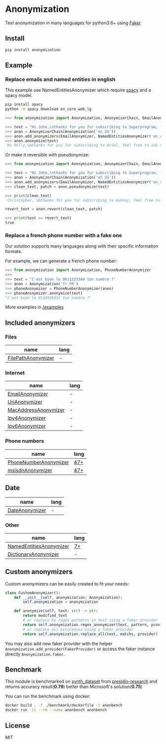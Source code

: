 # Anonymization

Text anonymization in many languages for python3.6+ using [Faker](https://github.com/joke2k/faker).

## Install

```bash
pip install anonymization
```

## Example

### Replace emails and named entities in english

This example use NamedEntitiesAnonymizer which require [spacy](https://spacy.io) and a spacy model.

```bash
pip install spacy
python -m spacy download en_core_web_lg
```

```python
>>> from anonymization import Anonymization, AnonymizerChain, EmailAnonymizer, NamedEntitiesAnonymizer

>>> text = "Hi John,\nthanks for you for subscribing to Superprogram, feel free to ask me any question at secret.mail@Superprogram.com \n Superprogram the best program!"
>>> anon = AnonymizerChain(Anonymization('en_US'))
>>> anon.add_anonymizers(EmailAnonymizer, NamedEntitiesAnonymizer('en_core_web_lg'))
>>> anon.anonymize(text)
'Hi Holly,\nthanks for you for subscribing to Ariel, feel free to ask me any question at shanestevenson@gmail.com \n Ariel the best program!'
```

Or make it reversible with pseudonymize:

```python
>>> from anonymization import Anonymization, AnonymizerChain, EmailAnonymizer, NamedEntitiesAnonymizer

>>> text = "Hi John,\nthanks for you for subscribing to Superprogram, feel free to ask me any question at secret.mail@Superprogram.com \n Superprogram the best program!"
>>> anon = AnonymizerChain(Anonymization('en_US'))
>>> anon.add_anonymizers(EmailAnonymizer, NamedEntitiesAnonymizer('en_core_web_lg'))
>>> clean_text, patch = anon.pseudonymize(text)

>>> print(clean_text)
'Christopher, \nthanks for you for subscribing to Audrey, feel free to ask me any question at colemanwesley@hotmail.com \n Audrey the best program!'

revert_text = anon.revert(clean_text, patch)

>>> print(text == revert_text)
true
```

### Replace a french phone number with a fake one

Our solution supports many languages along with their specific information formats.

For example, we can generate a french phone number:

```python
>>> from anonymization import Anonymization, PhoneNumberAnonymizer
>>>
>>> text = "C'est bien le 0611223344 ton numéro ?"
>>> anon = Anonymization('fr_FR')
>>> phoneAnonymizer = PhoneNumberAnonymizer(anon)
>>> phoneAnonymizer.anonymize(text)
"C'est bien le 0144939332 ton numéro ?"
```

More examples in [/examples](https://github.com/alterway/anonymization/tree/master/examples)

## Included anonymizers

### Files

| name                                                                         | lang                        |
|------------------------------------------------------------------------------|-----------------------------|
| [FilePathAnonymizer](https://github.com/alterway/anonymization/blob/master/anonymization/anonymizers/fileAnonymizers.py)           | -                           |

### Internet

| name                                                                         | lang                        |
|------------------------------------------------------------------------------|-----------------------------|
| [EmailAnonymizer](https://github.com/alterway/anonymization/blob/master/anonymization/anonymizers/internetAnonymizers.py)          | -                           |
| [UriAnonymizer](https://github.com/alterway/anonymization/blob/master/anonymization/anonymizers/internetAnonymizers.py)            | -                           |
| [MacAddressAnonymizer](https://github.com/alterway/anonymization/blob/master/anonymization/anonymizers/internetAnonymizers.py)     | -                           |
| [Ipv4Anonymizer](https://github.com/alterway/anonymization/blob/master/anonymization/anonymizers/internetAnonymizers.py)           | -                           |
| [Ipv6Anonymizer](https://github.com/alterway/anonymization/blob/master/anonymization/anonymizers/internetAnonymizers.py)           | -                           |

### Phone numbers

| name                                                                         | lang                        |
|------------------------------------------------------------------------------|-----------------------------|
| [PhoneNumberAnonymizer](https://github.com/alterway/anonymization/blob/master/anonymization/anonymizers/phoneNumberAnonymizers.py) | [47+](https://github.com/joke2k/faker/tree/master/faker/providers/phone_number) |
| [msisdnAnonymizer](https://github.com/alterway/anonymization/blob/master/anonymization/anonymizers/fileAnonymizers.py)             | [47+](https://github.com/joke2k/faker/tree/master/faker/providers/phone_number) |

## Date

| name                                                                         | lang                        |
|------------------------------------------------------------------------------|-----------------------------|
| [DateAnonymizer](https://github.com/alterway/anonymization/blob/master/anonymization/anonymizers/dateAnonymizers.py)               | -                           |

### Other

| name                                                                         | lang                        |
|------------------------------------------------------------------------------|-----------------------------|
| [NamedEntitiesAnonymizer](https://github.com/alterway/anonymization/blob/master/anonymization/anonymizers/spacyAnonymizers.py)     | [7+](https://spacy.io/usage/models) |
| [DictionaryAnonymizer](https://github.com/alterway/anonymization/blob/master/anonymization/anonymizers/dictionaryAnonymizers.py)   | -                           |

## Custom anonymizers

Custom anonymizers can be easily created to fit your needs:

```python
class CustomAnonymizer():
    def __init__(self, anonymization: Anonymization):
        self.anonymization = anonymization

    def anonymize(self, text: str) -> str:
        return modified_text
        # or replace by regex patterns in text using a faker provider
        return self.anonymization.regex_anonymizer(text, pattern, provider)
        # or replace all occurences using a faker provider
        return self.anonymization.replace_all(text, matchs, provider)
```

You may also add new faker provider with the helper `Anonymization.add_provider(FakerProvider)` or access the faker instance directly `Anonymization.faker`.

## Benchmark

This module is benchmarked on [synth_dataset](benchmark/data/synth_dataset.txt) from [presidio-research](https://github.com/microsoft/presidio-research) and returns accuracy result(**0.79**) better than Microsoft's solution(**0.75**)

You can run the benchmark using docker:

```bash
docker build . -f ./benchmark/dockerfile -t anonbench
docker run -it --rm --name anonbench anonbench
```

## License

MIT
